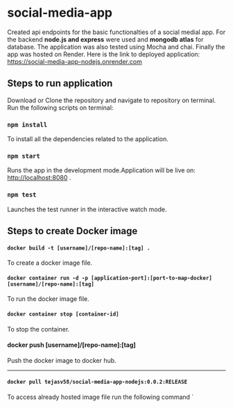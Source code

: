 # social-media-app

Created api endpoints for the basic functionalties of a social medial app. For the backend **node.js and express** were used and **mongodb atlas** for database. The application was also tested using Mocha and chai. Finally the app was hosted on Render. Here is the link to deployed application: https://social-media-app-nodejs.onrender.com

## Steps to run application

Download or Clone the repository and navigate to repository on terminal. Run the following scripts on terminal:

### ` npm install `

To install all the dependencies related to the application.

### ` npm start `

Runs the app in the development mode.Application will be live on: [http://localhost:8080](http://localhost:8080) .

### ` npm test `

Launches the test runner in the interactive watch mode.

## Steps to create Docker image

#### `docker build -t [username]/[repo-name]:[tag] .`

To create a docker image file.

#### `docker container run -d -p [application-port]:[port-to-map-docker] [username]/[repo-name]:[tag]`

To run the docker image file.

#### `docker container stop [container-id]`

To stop the container.

#### docker push [username]/[repo-name]:[tag]

Push the docker image to docker hub.

---
#### ` docker pull tejasv58/social-media-app-nodejs:0.0.2:RELEASE `

To access already hosted image file run the following command
 `

